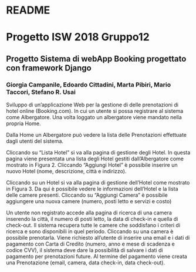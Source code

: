 # README #

# Progetto ISW 2018 Gruppo12 #
## Progetto Sistema di webApp Booking progettato con framework Django ##
### Giorgia Campanile, Edoardo Cittadini, Marta Pibiri, Mario Taccori, Stefano R. Usai ###

Sviluppo di un’applicazione Web per la gestione di delle prenotazioni di hotel online
(Booking.com).
In cui un utente si possa registrare al sistema come Albergatore. Una volta loggato un albergatore
viene mandato nella propria Home.

Dalla Home un Albergatore può vedere la lista delle Prenotazioni effettuate dagli utenti del
sistema.

Cliccando su “Lista Hotel” si va alla pagina di gestione degli Hotel. In questa pagina viene
presentata una lista degli Hotel gestiti dall’Albergatore come mostrato in Figura 2.
Cliccando “Aggiungi Hotel” è possibile inserire un nuovo Hotel (nome, descrizione, città e
indirizzo).

Cliccando su un Hotel si va alla pagina di gestione dell’Hotel come mostrato in Figura 3. Da
qui è possibile vedere le informazioni dell’Hotel e la lista delle camere presenti.
Cliccando su “Aggiungi Camera” è possibile aggiungere una nuova camere (numero, posti
letto e servizi e costo)

Un utente non registrato accede alla pagina di ricerca di una camera inserendo la città, il
numero di posti letto, la data di check-in e quella di check-out. Il sistema recupera tutte le
camere che soddisfano i criteri di ricerca e sono disponibili in quel periodo.
Cliccando su una camera è possibile prenotarla. Viene richiesto all’utente di inserire una
email e i dati di pagamento con Carta di Credito (numero, anno e mese di scadenza e
codice CVV), il sistema deve dare la possibilità di salvare i dati di pagamento per
prenotazioni future. Al termine del pagamento viene creata una Prenotazione (email,
camera, data check-in, data check-out).


